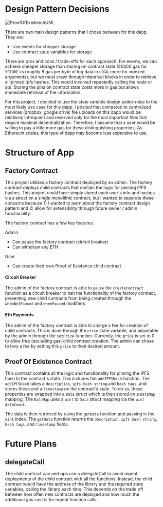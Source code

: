 # Design Pattern Decisions

![ProofOfExistenceUML](https://raw.githubusercontent.com/xMNG/proof-of-existence/master/githubImages/contractsUML.png "Contracts UML")

There are two main design patterns that I chose between for this dapp. They are:

- Use events for cheaper storage 
- Use contract state variables for storage

There are pros and cons / trade-offs for each approach. For events, we can acheive cheaper storage than storing on contract state (20000 gas for `SSTORE` vs roughly 8 gas per byte of log data in `LOG0`, more for indexed arguments), but we must crawl through historical blocks in order to retrieve all pinned ipfs hashes. This would involved repeatedly calling the node or api. Storing the pins on contract state costs more in gas but allows immediate retrieval of the information.

For this project, I decided to use the state variable design pattern due to the most likely use case for this dapp. I posited that compared to centralized services (dropbox, google drive) file uploads on this dapp would be relatively infrequent and reserved only for the most important files that require maximal decentralization. Therefore, I assume that a user would be willing to pay a little more gas for these distinguishing properties. As Ethereum scales, this type of dapp may become less expensive to use.

# Structure of App
## Factory Contract 
 This project utilizes a factory contract deployed by an admin. The factory contract deploys child contracts that contain the logic for pinning IPFS hashes. This project could have simply stored each user's info and hashes via a struct on a single monolithic contract, but I wanted to separate these concerns because 1) I wanted to learn about the factory contract design pattern and 2) allow for extensibility through future owner / admin functionality.

 The factory contract has a few key features:

 Admin
 - Can pause the factory contract (circuit breaker)
 - Can withdraw any ETH

 User
 - Can create their own Proof of Existence child contract

#### Circuit Breaker
The admin of the factory contract is able to `pause` the `createContract` function as a circuit breaker to halt the functionality of the factory contract, preventing new child contracts from being created through the `whenNotPaused` and `whenPaused` modifiers. 

#### Eth Payments
The admin of the factory contract is able to charge a fee for creation of child contracts. This is done through the `price` state variable, and adjustable by the admin through the `setPrice` function. Currently, the `price` is set to 0 to allow free (excluding gas) child contract creation. The admin can chose to levy a fee by setting this `price` to their desired amount.  

## Proof Of Existence Contract
This contract contains all the logic and functionality for pinning the IPFS hash to the contract's state. This includes the `addIPFSHash` function. The `addIPFSHash` takes a `description`, `ipfs hash string` and `hash tags`, and stores these and a `timestamp` on the contract's state. To do so, these properties are wrapped into a `Data` struct which is then stored on a `DataMap` mapping. The `DataMap` uses a `uint` to `Data` struct mapping via the `uint dataCount`.

The data is then retrieved by using the `getData` function and passing in the `uint` index. The `getData` function returns the `description`, `ipfs hash string`, `hash tags`, and `timestamp` fields.


# Future Plans

## delegateCall
The child contract can perhaps use a delegateCall to avoid repeat deployments of the child contract with all the functions. Instead, the child contract would have the address of the library and the required state variables, calling the library each time. This depends on the trade off between how often new contracts are deployed and how much the additional gas cost is for repeat function calls.
